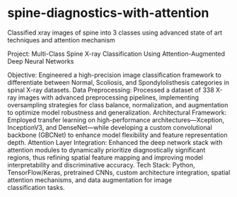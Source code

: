 # spine-diagnostics-with-attention
Classified  xray images of spine into 3 classes using advanced state of art techniques and attention mechanism

Project: Multi-Class Spine X-ray Classification Using Attention-Augmented Deep Neural Networks

Objective: Engineered a high-precision image classification framework to differentiate between Normal, Scoliosis, and Spondylolisthesis categories in spinal X-ray datasets.
Data Preprocessing: Processed a dataset of 338 X-ray images with advanced preprocessing pipelines, implementing oversampling strategies for class balance, normalization, and augmentation to optimize model robustness and generalization.
Architectural Framework: Employed transfer learning on high-performance architectures—Xception, InceptionV3, and DenseNet—while developing a custom convolutional backbone (GBCNet) to enhance model flexibility and feature representation depth.
Attention Layer Integration: Enhanced the deep network stack with attention modules to dynamically prioritize diagnostically significant regions, thus refining spatial feature mapping and improving model interpretability and discriminative accuracy.
Tech Stack: Python, TensorFlow/Keras, pretrained CNNs, custom architecture integration, spatial attention mechanisms, and data augmentation for image classification tasks.
